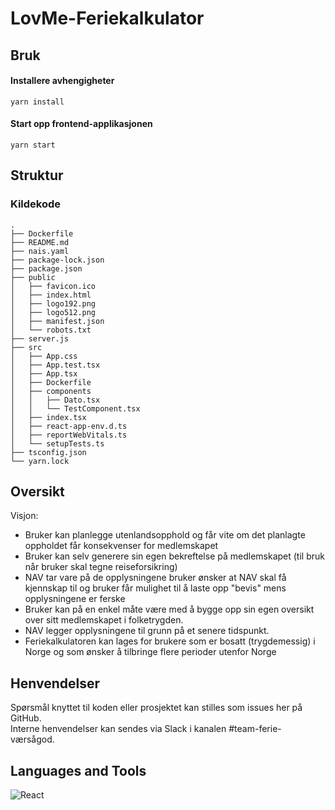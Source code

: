 # LovMe-Feriekalkulator


## Bruk

#### Installere avhengigheter
```
yarn install
```

#### Start opp frontend-applikasjonen
```
yarn start
```


## Struktur
### Kildekode
```
.
├── Dockerfile
├── README.md
├── nais.yaml
├── package-lock.json
├── package.json
├── public
│   ├── favicon.ico
│   ├── index.html
│   ├── logo192.png
│   ├── logo512.png
│   ├── manifest.json
│   └── robots.txt
├── server.js
├── src
│   ├── App.css
│   ├── App.test.tsx
│   ├── App.tsx
│   ├── Dockerfile
│   ├── components
│   │   ├── Dato.tsx
│   │   └── TestComponent.tsx
│   ├── index.tsx
│   ├── react-app-env.d.ts
│   ├── reportWebVitals.ts
│   └── setupTests.ts
├── tsconfig.json
└── yarn.lock
```


## Oversikt

Visjon:

- Bruker kan planlegge utenlandsopphold og får vite om det planlagte oppholdet får konsekvenser for medlemskapet
- Bruker kan selv generere sin egen bekreftelse på medlemskapet (til bruk når bruker skal tegne reiseforsikring)
- NAV tar vare på de opplysningene bruker ønsker at NAV skal få kjennskap til og bruker får mulighet til å laste opp "bevis" mens opplysningene er ferske
- Bruker kan på en enkel måte være med å bygge opp sin egen oversikt over sitt medlemskapet i folketrygden.
- NAV legger opplysningene til grunn på et senere tidspunkt.
- Feriekalkulatoren kan lages for brukere som er bosatt (trygdemessig) i Norge og som ønsker å tilbringe flere perioder utenfor Norge


## Henvendelser

Spørsmål knyttet til koden eller prosjektet kan stilles som issues her på GitHub.  
Interne henvendelser kan sendes via Slack i kanalen #team-ferie-værsågod.

## Languages and Tools
![React](https://img.shields.io/badge/react-%2320232a.svg?style=for-the-badge&logo=react&logoColor=%2361DAFB)



